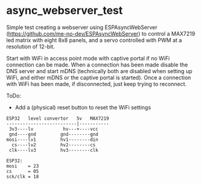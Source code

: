 # async_webserver_test
 Simple test creating a webserver using ESPAsyncWebServer (https://github.com/me-no-dev/ESPAsyncWebServer) to control a MAX7219 led matrix with eight 8x8 panels, and a servo controlled with PWM at a resolution of 12-bit.
 
 Start with WiFi in access point mode with captive portal if no WiFi connection can be made. When a connection has been made disable the DNS server and start mDNS (technically both are disabled when setting up WiFi, and either mDNS or the captive portal is started). Once a connection with WiFi has been made, if disconnected, just keep trying to reconnect.
 
 ToDo:
 - Add a (physical) reset button to reset the WiFi settings
```
ESP32   level convertor   5v   MAX7219
--------------------------|-----------
 3v3----lv           hv---+----vcc
 gnd----gnd         gnd--------gnd
mosi----lv1         hv1--------din
  cs----lv2         hv2--------cs
 clk----lv3         hv3--------clk

ESP32:
mosi    = 23
cs      = 05
sck/clk = 18
```
